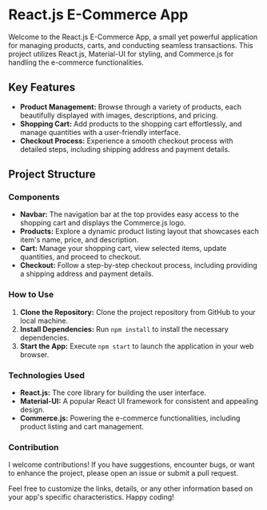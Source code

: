# React.js E-Commerce App

Welcome to the React.js E-Commerce App, a small yet powerful application for managing products, carts, and conducting seamless transactions. This project utilizes React.js, Material-UI for styling, and Commerce.js for handling the e-commerce functionalities.

## Key Features

- **Product Management:** Browse through a variety of products, each beautifully displayed with images, descriptions, and pricing.
- **Shopping Cart:** Add products to the shopping cart effortlessly, and manage quantities with a user-friendly interface.
- **Checkout Process:** Experience a smooth checkout process with detailed steps, including shipping address and payment details.

## Project Structure

### Components

- **Navbar:** The navigation bar at the top provides easy access to the shopping cart and displays the Commerce.js logo.
- **Products:** Explore a dynamic product listing layout that showcases each item's name, price, and description.
- **Cart:** Manage your shopping cart, view selected items, update quantities, and proceed to checkout.
- **Checkout:** Follow a step-by-step checkout process, including providing a shipping address and payment details.

### How to Use

1. **Clone the Repository:** Clone the project repository from GitHub to your local machine.
2. **Install Dependencies:** Run `npm install` to install the necessary dependencies.
3. **Start the App:** Execute `npm start` to launch the application in your web browser.

### Technologies Used

- **React.js:** The core library for building the user interface.
- **Material-UI:** A popular React UI framework for consistent and appealing design.
- **Commerce.js:** Powering the e-commerce functionalities, including product listing and cart management.

### Contribution

I welcome contributions! If you have suggestions, encounter bugs, or want to enhance the project, please open an issue or submit a pull request.

Feel free to customize the links, details, or any other information based on your app's specific characteristics. Happy coding!
